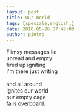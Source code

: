 ```yaml
---
layout: post
title: Our World
tags: [speciale,english,]
date: 2010-05-26 07:43:00
author: pietro
---
```

Flimsy messages lie<br/>unread and empty<br/>fired up igniting<br/>I'm there just writing<br/><br/>and all around<br/>ignites our world<br/>our empty cage<br/>falls overboard.
